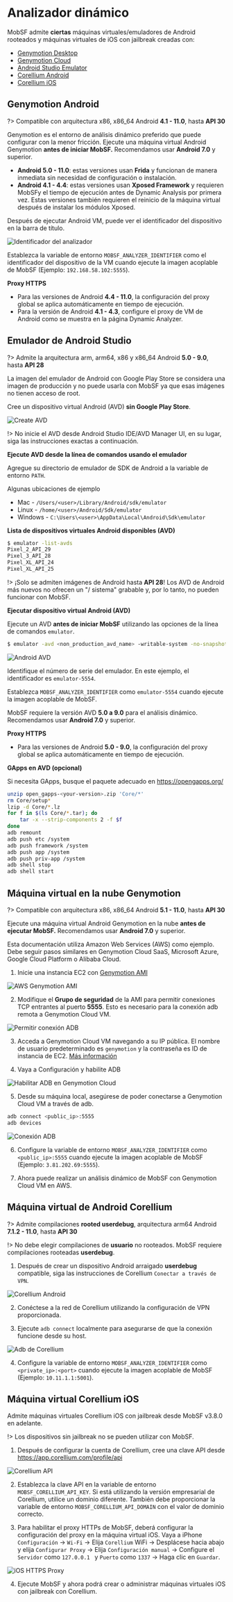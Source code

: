 # Analizador dinámico

MobSF admite **ciertas** máquinas virtuales/emuladores de Android rooteados y máquinas virtuales de iOS con jailbreak creadas con:

* [Genymotion Desktop](https://www.genymotion.com/download/)
* [Genymotion Cloud](https://www.genymotion.com/cloud/)
* [Android Studio Emulator](https://developer.android.com/studio)
* [Corellium Android](https://support.corellium.com/devices/android) 
* [Corellium iOS](https://support.corellium.com/devices/ios)

## Genymotion Android
?> Compatible con arquitectura x86, x86_64 Android **4.1 - 11.0**, hasta **API 30**

Genymotion es el entorno de análisis dinámico preferido que puede configurar con la menor fricción. Ejecute una máquina virtual Android Genymotion **antes de iniciar MobSF.** Recomendamos usar **Android 7.0** y superior.

* **Android 5.0 - 11.0**: estas versiones usan **Frida** y funcionan de manera inmediata sin necesidad de configuración o instalación.
* **Android 4.1 - 4.4**: estas versiones usan **Xposed Framework** y requieren MobSFy el tiempo de ejecución antes de Dynamic Analysis por primera vez. Estas versiones también requieren el reinicio de la máquina virtual después de instalar los módulos Xposed.

Después de ejecutar Android VM, puede ver el identificador del dispositivo en la barra de título.


![Identificador del analizador](https://github.com/MobSF/Mobile-Security-Framework-MobSF/assets/4301109/6204cdf4-1bc6-4b9a-a9f6-99db64c2f8e2)

Establezca la variable de entorno `MOBSF_ANALYZER_IDENTIFIER` como el identificador del dispositivo de la VM cuando ejecute la imagen acoplable de MobSF (Ejemplo: `192.168.58.102:5555`).

**Proxy HTTPS**

* Para las versiones de Android **4.4 - 11.0**, la configuración del proxy global se aplica automáticamente en tiempo de ejecución.
* Para la versión de Android **4.1 - 4.3**, configure el proxy de VM de Android como se muestra en la página Dynamic Analyzer.

## Emulador de Android Studio
?> Admite la arquitectura arm, arm64, x86 y x86_64 Android **5.0 - 9.0**, hasta **API 28**

La imagen del emulador de Android con Google Play Store se considera una imagen de producción y no puede usarla con MobSF ya que esas imágenes no tienen acceso de root.

Cree un dispositivo virtual Android (AVD) **sin Google Play Store**.

![Create AVD](https://github.com/MobSF/Mobile-Security-Framework-MobSF/assets/4301109/28199a89-847a-411f-9f85-e1179b5f835a)

!> No inicie el AVD desde Android Studio IDE/AVD Manager UI, en su lugar, siga las instrucciones exactas a continuación.


**Ejecute AVD desde la línea de comandos usando el emulador**

Agregue su directorio de emulador de SDK de Android a la variable de entorno `PATH`.

Algunas ubicaciones de ejemplo

* Mac - `/Users/<user>/Library/Android/sdk/emulator`
* Linux - `/home/<user>/Android/Sdk/emulator`
* Windows - `C:\Users\<user>\AppData\Local\Android\Sdk\emulator`

**Lista de dispositivos virtuales Android disponibles (AVD)**

```bash
$ emulator -list-avds
Pixel_2_API_29
Pixel_3_API_28
Pixel_XL_API_24
Pixel_XL_API_25
```

!> ¡Solo se admiten imágenes de Android hasta **API 28**! Los AVD de Android más nuevos no ofrecen un "/ sistema" grabable y, por lo tanto, no pueden funcionar con MobSF.

**Ejecutar dispositivo virtual Android (AVD)**

Ejecute un AVD **antes de iniciar MobSF** utilizando las opciones de la línea de comandos `emulator`.

```bash
$ emulator -avd <non_production_avd_name> -writable-system -no-snapshot
```

![Android AVD](https://github.com/MobSF/Mobile-Security-Framework-MobSF/assets/4301109/e9e849b6-69ad-47a4-8693-c75a0e1aa7cb)

Identifique el número de serie del emulador. En este ejemplo, el identificador es `emulator-5554`.

Establezca `MOBSF_ANALYZER_IDENTIFIER` como `emulator-5554` cuando ejecute la imagen acoplable de MobSF.

MobSF requiere la versión AVD **5.0 a 9.0** para el análisis dinámico. Recomendamos usar **Android 7.0** y superior.

**Proxy HTTPS**

* Para las versiones de Android **5.0 - 9.0**, la configuración del proxy global se aplica automáticamente en tiempo de ejecución.

**GApps en AVD (opcional)**

Si necesita GApps, busque el paquete adecuado en <https://opengapps.org/>

```bash
unzip open_gapps-<your-version>.zip 'Core/*'
rm Core/setup*
lzip -d Core/*.lz
for f in $(ls Core/*.tar); do
    tar -x --strip-components 2 -f $f
done
adb remount
adb push etc /system
adb push framework /system
adb push app /system
adb push priv-app /system
adb shell stop
adb shell start
```

## Máquina virtual en la nube Genymotion
?> Compatible con arquitectura x86, x86_64 Android **5.1 - 11.0**, hasta **API 30**

Ejecute una máquina virtual Android Genymotion en la nube **antes de ejecutar MobSF.** Recomendamos usar **Android 7.0** y superior.

Esta documentación utiliza Amazon Web Services (AWS) como ejemplo. Debe seguir pasos similares en Genymotion Cloud SaaS, Microsoft Azure, Google Cloud Platform o Alibaba Cloud.

1. Inicie una instancia EC2 con [Genymotion AMI](https://aws.amazon.com/marketplace/seller-profile?id=933724b4-d35f-4266-905e-e52e4792bc45)

![AWS Genymotion AMI](https://user-images.githubusercontent.com/4301109/81505732-7bb3a100-92bf-11ea-9ba5-b1899810db2e.png)

2. Modifique el **Grupo de seguridad** de la AMI para permitir conexiones TCP entrantes al puerto **5555**. Esto es necesario para la conexión adb remota a Genymotion Cloud VM.

![Permitir conexión ADB](https://user-images.githubusercontent.com/4301109/81505878-9b979480-92c0-11ea-9456-32cf5254d381.png)

3. Acceda a Genymotion Cloud VM navegando a su IP pública. El nombre de usuario predeterminado es `genymotion` y la contraseña es ID de instancia de EC2.
[Más información](https://docs.genymotion.com/paas/02_Getting_Started/021_AWS/)

4. Vaya a Configuración y habilite ADB

![Habilitar ADB en Genymotion Cloud](https://user-images.githubusercontent.com/4301109/81505975-46a84e00-92c1-11ea-82a5-8912f96849b1.png)

5. Desde su máquina local, asegúrese de poder conectarse a Genymotion Cloud VM a través de adb.


```bash
adb connect <public_ip>:5555
adb devices
```

![Conexión ADB](https://user-images.githubusercontent.com/4301109/81506018-9be45f80-92c1-11ea-8486-fcac8daee7be.png)

6. Configure la variable de entorno `MOBSF_ANALYZER_IDENTIFIER` como `<public_ip>:5555` cuando ejecute la imagen acoplable de MobSF (Ejemplo: `3.81.202.69:5555`).

7. Ahora puede realizar un análisis dinámico de MobSF con Genymotion Cloud VM en AWS.

## Máquina virtual de Android Corellium

?> Admite compilaciones **rooted userdebug**, arquitectura arm64 Android **7.1.2 - 11.0**, hasta **API 30**

!> No debe elegir compilaciones de **usuario** no rooteados. MobSF requiere compilaciones rooteadas **userdebug**.

1. Después de crear un dispositivo Android arraigado **userdebug** compatible, siga las instrucciones de Corellium `Conectar a través de VPN`.

![Corellium Android](https://github.com/MobSF/Mobile-Security-Framework-MobSF/assets/4301109/f384421c-98af-47b1-8d98-29641d9ca974)

2. Conéctese a la red de Corellium utilizando la configuración de VPN proporcionada.

3. Ejecute `adb connect` localmente para asegurarse de que la conexión funcione desde su host.

![Adb de Corellium](https://github.com/MobSF/Mobile-Security-Framework-MobSF/assets/4301109/c6f1135e-b1ef-4a14-b9bf-6ebfab2e3cca)

4. Configure la variable de entorno `MOBSF_ANALYZER_IDENTIFIER` como `<private_ip>:<port>` cuando ejecute la imagen acoplable de MobSF (Ejemplo: `10.11.1.1:5001`).

## Máquina virtual Corellium iOS

Admite máquinas virtuales Corellium iOS con jailbreak desde MobSF v3.8.0 en adelante.

!> Los dispositivos sin jailbreak no se pueden utilizar con MobSF.

1. Después de configurar la cuenta de Corellium, cree una clave API desde https://app.corellium.com/profile/api

![Corellium API](https://user-images.githubusercontent.com/4301109/289017703-b6f25054-d1b5-4c0e-a781-68b18260fb6a.png)

2. Establezca la clave API en la variable de entorno `MOBSF_CORELLIUM_API_KEY`. Si está utilizando la versión empresarial de Corellium, utilice un dominio diferente. También debe proporcionar la variable de entorno `MOBSF_CORELLIUM_API_DOMAIN` con el valor de dominio correcto.

3. Para habilitar el proxy HTTPs de MobSF, deberá configurar la configuración del proxy en la máquina virtual iOS. Vaya a iPhone `Configuración` -> `Wi-Fi` -> Elija `Corellium` WiFi -> Desplácese hacia abajo y elija `Configurar Proxy` -> Elija `Configuración manual` -> Configure el `Servidor` como `127.0.0.1 ` y `Puerto` como `1337` -> Haga clic en `Guardar`.

![iOS HTTPS Proxy](https://user-images.githubusercontent.com/4301109/289017713-ffc54f0e-1c23-484d-a612-0318ad41e7a3.png)


4. Ejecute MobSF y ahora podrá crear o administrar máquinas virtuales iOS con jailbreak con Corellium.
